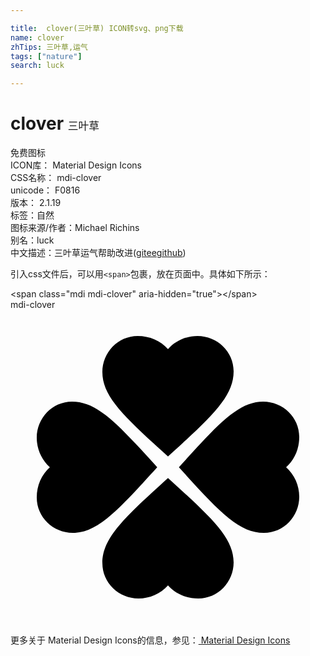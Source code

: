 ```yaml
---

title:  clover(三叶草) ICON转svg、png下载
name: clover
zhTips: 三叶草,运气
tags: ["nature"]
search: luck

---
```


# clover  <small style="font-size: 60%;font-weight: 100">三叶草</small>


<div class="detail-page">
<p>
<span><span class="badge-success badge">免费图标</span> </span>
<br/>
<span>
ICON库：
<span class="badge-secondary badge">Material Design Icons</span> 
</span>
<br/>
<span>
CSS名称：
<span class="badge-secondary badge">mdi-clover</span> 
</span>
<br/>
<span>
unicode：
<span class="badge-secondary badge">F0816</span> 
<copy-btn content='F0816' btn-title=""></copy-btn>
<copy-btn :content='String.fromCodePoint(parseInt("F0816", 16))' btn-title="复制U"></copy-btn>
</span>
<br/>
<span>
版本：
<span class="badge-secondary badge">2.1.19</span> 
</span><br/><span>标签：<span class="badge-light badge"><router-link to="/tags/nature.html">自然</router-link></span></span>
<br/>
<span>图标来源/作者：<span class="badge-light badge">Michael Richins</span></span> 
<br/>
<span>别名：<span class="badge-light badge">luck</span></span><br/><span class="zh-detail">中文描述：<span class="badge-primary badge">三叶草</span><span class="badge-primary badge">运气</span><span class="help-link"><span>帮助改进</span>(<a href="https://gitee.com/liuwave/icon-helper/edit/master/json/material/clover.json" target="_blank" rel="noopener noreferrer">gitee</a><a href="https://github.com/liuwave/icon-helper/edit/master/json/material/clover.json" target="_blank" rel="noopener noreferrer">github</a></span>)</span><br/>
</p>
</div>
<div class="alert alert-dark">
  <i class="mdi mdi-clover mdi-48px"></i>
  <i class="mdi mdi-clover mdi-36px"></i>
  <i class="mdi mdi-clover mdi-24px"></i>
  <i class="mdi mdi-clover mdi-18px"></i>
</div>
<div>
  <p>引入css文件后，可以用<code>&lt;span&gt;</code>包裹，放在页面中。具体如下所示：    
  </p>
  <div class="alert alert-primary" style="font-size: 14px">
    &lt;span class="mdi mdi-clover" aria-hidden="true"&gt;&lt;/span&gt;
    <copy-btn content='<span class="mdi mdi-clover" aria-hidden="true"></span>'></copy-btn>
  </div>
  <div class="alert alert-secondary">
    <i class="mdi mdi-clover"
    style="font-size: 24px"
    aria-hidden="true"></i> mdi-clover
    <copy-btn content="mdi-clover" btn-title="复制图标名称"></copy-btn>
  </div>
</div>
<div id="svg" class="svg-wrap">
<svg xmlns="http://www.w3.org/2000/svg" viewBox="0 0 24 24"><path d="M12,11.18C15.3,8.18 17,6.64 17,4.69C17,3.19 15.75,2 14.25,2C13.39,2 12.57,2.36 12,3C11.43,2.36 10.61,2 9.69,2C8.19,2 7,3.25 7,4.75C7,6.64 8.7,8.18 12,11.18M11.18,12C8.18,8.7 6.64,7 4.69,7C3.19,7 2,8.25 2,9.75C2,10.61 2.36,11.43 3,12C2.36,12.57 2,13.39 2,14.31C2,15.81 3.25,17 4.75,17C6.64,17 8.18,15.3 11.18,12M12.83,12C15.82,15.3 17.36,17 19.31,17C20.81,17 22,15.75 22,14.25C22,13.39 21.64,12.57 21,12C21.64,11.43 22,10.61 22,9.69C22,8.19 20.75,7 19.25,7C17.36,7 15.82,8.7 12.83,12M12,12.82C8.7,15.82 7,17.36 7,19.31C7,20.81 8.25,22 9.75,22C10.61,22 11.43,21.64 12,21C12.57,21.64 13.39,22 14.31,22C15.81,22 17,20.75 17,19.25C17,17.36 15.3,15.82 12,12.82Z" /></svg>
</div>
<detail full-name='mdi-clover'></detail>
    
<div><p>更多关于 Material Design Icons的信息，参见：<a target="_blank" href="https://iconhelper.cn/material.html"> Material Design Icons</a>
</p></div>

